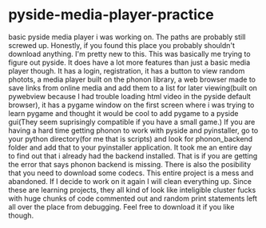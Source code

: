 # pyside-media-player-practice
basic pyside media player i was working on. The paths are probably still screwed up. Honestly, if you found this place you probably shouldn't download anything. I'm pretty new to this. This was basically me trying to figure out pyside. It does have a lot more features than just a basic media player though. It has a login, registration, it has a button to view random photots, a media player built on the phonon library, a web browser made to save links from online media and add them to a list for later viewing(built on pywebview because I had trouble loading html video in the pyside default browser), it has a pygame window on the first screen where i was trying to learn pygame and thought it would be cool to add pygame to a pyside gui(They seem suprisingly compatible if you have a small game.) If you are having a hard time getting phonon to work with pyside and pyinstaller, go to your python directory(for me that is scripts) and look for phonon_backend folder and add that to your pyinstaller application. It took me an entire day to find out that i already had the backend installed. That is if you are getting the error that says phonon backend is missing. There is also the posibility that you need to download some codecs. This entire project is a mess and abandoned. If I decide to work on it again I will clean everything up. Since these are learning projects, they all kind of look like inteligible cluster fucks with huge chunks of code commented out and random print statements left all over the place from debugging. Feel free to download it if you like though. 
